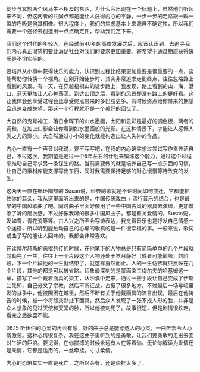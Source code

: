 徒步与冥想两个风马牛不相及的东西，为什么会出现在一个标题上，虽然他们听起来不同，但这两者的共同点都是能让人获得内心的平静，一步一步的走路跟一瞬一瞬的呼吸是何其相像。很大程度上，我们的焦虑基本上来源自不确定性，所以我们需要一个途径去创造出一点点确定性，帮助我们定下来。


我们这个时代的年轻人，在经过前40年的高度发展之后，应该认识到，去追寻我们内心真正渴望的要比满足社会对我们的要求更加重要。寄希望于通过物质获得快乐是不切实际的。

要培养从小事中获得快乐的能力，认识到过程比结果更加重要是很重要的一点，这能帮助你转换一个视角。在刚开始徒步时，其实非常追求走到终点，往往忽略路上看到的风景。有一天，在穿越梧桐山的徒步路上，我发现，路上看到的山，海，港口，蓝天更加让人心神荡漾。到达山顶之后，看到的风景却没有路上的更好看。这让我体会到享受过程会比享受终点带来的多巴胺更多。有时候终点给你带来的期望会迅速变成失望，那这一个行程就不是一个美好的回忆了。

大自然的鬼斧神工，落日余晖下的山水墨画，太阳和云彩是最好的调色板，两者的调和，在加上山影会让你看到如水墨画般的光影。在这种情景下，才能让人感慨人类之力的渺小。大自然通过小小的变化就能构造出让人失神的作品。

内心一直有一个声音对我说，要不写写吧，在我的内心确实想过尝试写作来养活自己，不过这次，我期望是通过一个5年左右的计划来锻炼这个能力，通过这个过程来推动自己寻求另一条谋生的路。当前需要做的就是培养自己写一点东西的习惯，让自己的素材库能支撑写出东西，同时我需要保持足够的耐心慢慢等待改变的发生。

这两天一直在循环陶喆的 Susan说，经典的歌就是不论时间如何变迁，它都能抓住你的耳朵，我从这里面听出来的是，中国传统戏曲 + 流行音乐的结合，也是最早的中国风歌曲了吧。同时曲子里面好像用了一些中国古风的器具去演绎，更加增添了听的层次感。不过好像我听的很多中国风曲子，都是有关爱情的，Susan说，发如雪，青花瓷等等。古人兴之所至会写诗表达，我觉得音乐也是抒发自己情感一个途径，所以听到能触动自己的心扉的歌真的是一件很幸福的事。一般来说，歌词或曲子写的能让人回味的，我都会非常喜欢。

在读博尔赫斯的恶棍列传的时候，在他笔下的人物总是只有简简单单的几个片段就勾勒完了一生，往往上一个片段这个人物还处于岁月静好（或者可能巅峰）的阶段，下一个片段他的一生就结束了，就这样戛然而止。人的一生仿佛就只反映在几个片段，其他的都是可以被省略。印象最深刻的是蒙面染工梅尔夫的哈基姆这一章，描写了一个戴着面具的染工，从沙漠中走来，通过一些手段让自己变成了伊斯兰先知，自己分叉了宗教，然后不断征战，占据了很多地方。不过最后一场与哈里发的战争中，他被围困在城里，然后不断有关于他戴面具的流言出现，最后在他祷告的时候，被一个将领突然扯下面具，然后众人发现了一张不成人形的脸，并非是众人想象的见过天使和天堂的脸，所以他被刺死了。故事很短，但是剧情很跌宕，看完之后欲罢不能。

06.15
听伍佰的心爱的再会有感，好的曲子总是能穿透人的心灵，一曲听罢令人心情激荡。这种心情很复杂，我在这曲子里听到的是勇敢，让我们要勇敢的走出去面对生活的巨浪。要记得，在你拼搏的时候永远有人在等着你。无论你解读为爱情还是亲情，它都是适用的，一丝牵挂，寸寸柔情。

内心的恐惧其实一直是死亡，之所以会有，还是牵挂太多了。


